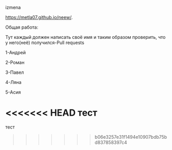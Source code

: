 izmena

https://metla07.github.io/neew/.

Общая работа:

Тут каждый должен написать своё имя и таким образом проверить, что у него(неё) получился-Pull requests

1-Андрей

2-Роман

3-Павел

4-Ляна

5-Асия

<<<<<<< HEAD
тест 
=======
тест 
>>>>>>> b06e3257e31f1494e10907bdb75bd837858397c4

